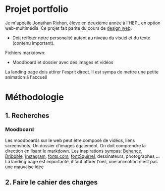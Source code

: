 # Projet portfolio

Je m'appelle Jonathan Rixhon, élève en deuxième année à l'HEPL en option web-multimédia. Ce projet fait parite du cours de [design web](https://github.com/hepl-dw/projet-portfolio).

- Doit reflèter notre personalité autant au niveau du visuel et du texte (contenu important).

Fichiers markdown:

- Moodboard et dossier avec des images et vidéos

La landing page dois attirer l'esprit direct. Il est sympa de mettre une petite animation à l'accueil

# Méthodologie

## 1. Recherches

### Moodboard

Les moodboards sur le web peut être composé de vidéos, liens screenshots. Un dossier d'images également. On doit comprendre la direction en lisant le markdown. Les inspirations sympas: [Behance](https://www.behance.net/), [Dribbble](https://dribbble.com/), [Instagram](https://www.instagram.com/), [fonts.com](https://www.fonts.com/https://www.myfonts.com/), [fontSquirrel](https://www.fontsquirrel.com/), dessinateurs, photographes,...
La landing page est importante, il faut attirer l'oeil, une animation n'est pas une mauvaise idée

## 2. Faire le cahier des charges
